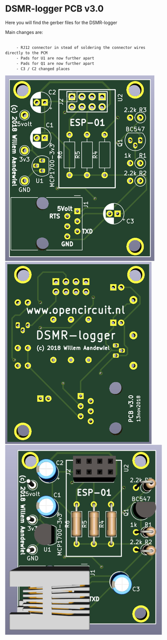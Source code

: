 # DSMR-logger PCB v3.0

Here you will find the gerber files for the DSMR-logger

Main changes are:

<code>
     - RJ12 connector in stead of soldering the connector wires directly to the PCM
     - Pads for U1 are now further apart
     - Pads for Q1 are now further apart
     - C3 / C2 changed places
</code>  

![Top2](/images/DSMR_Top2_v3.png)
![Bottom](/images/DSMR_Bottom_v3.png)
![Top](/images/DSMR_Top_v3.png)
